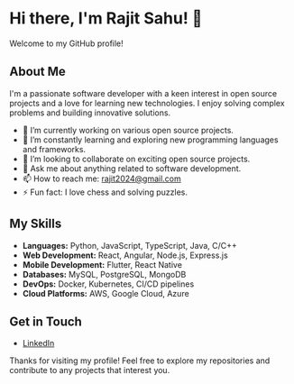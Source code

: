 # Hi there, I'm Rajit Sahu! 👋

Welcome to my GitHub profile!

## About Me

I'm a passionate software developer with a keen interest in open source projects and a love for learning new technologies. I enjoy solving complex problems and building innovative solutions.

- 🔭 I’m currently working on various open source projects.
- 🌱 I’m constantly learning and exploring new programming languages and frameworks.
- 👯 I’m looking to collaborate on exciting open source projects.
- 💬 Ask me about anything related to software development.
- 📫 How to reach me: [rajit2024@gmail.com](mailto:rajit2024@gmail.com)
- ⚡ Fun fact: I love chess and solving puzzles.

## My Skills

- **Languages:** Python, JavaScript, TypeScript, Java, C/C++
- **Web Development:** React, Angular, Node.js, Express.js
- **Mobile Development:** Flutter, React Native
- **Databases:** MySQL, PostgreSQL, MongoDB
- **DevOps:** Docker, Kubernetes, CI/CD pipelines
- **Cloud Platforms:** AWS, Google Cloud, Azure

## Get in Touch

- [LinkedIn](https://www.linkedin.com/in/rajit-sahu/)

Thanks for visiting my profile! Feel free to explore my repositories and contribute to any projects that interest you.
